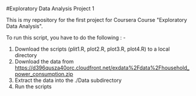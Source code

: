 #Exploratory Data Analysis Project 1

This is my repository for the first project for Coursera Course "Exploratory Data Analysis".

To run this script, you have to do the following : - 

1. Download the scripts (plit1.R, plot2.R, plot3.R, plot4.R) to a local directory
2. Download the data from https://d396qusza40orc.cloudfront.net/exdata%2Fdata%2Fhousehold_power_consumption.zip
3. Extract the data into the ./Data subdirectory
4. Run the scripts

